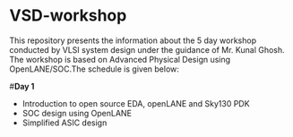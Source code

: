 # VSD-workshop
This repository presents the information about the 5 day workshop conducted by VLSI system design under the guidance of Mr. Kunal Ghosh. The workshop is based on Advanced Physical Design using OpenLANE/SOC.The schedule is given below:

#**Day 1**
  * Introduction to open source EDA, openLANE and Sky130 PDK
  * SOC design using OpenLANE
  * Simplified ASIC design
 
